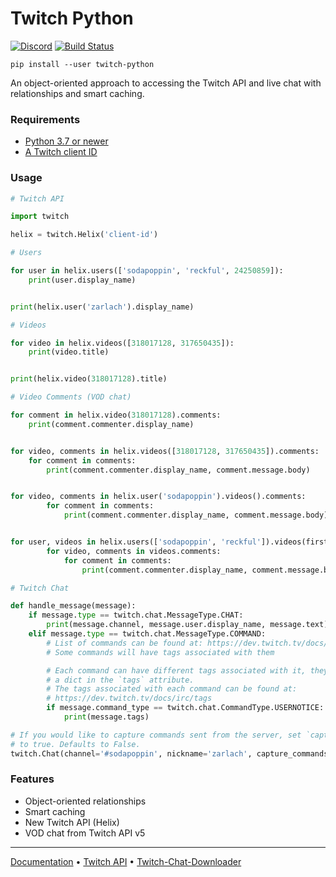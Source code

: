 # Twitch Python

[![Discord](https://user-images.githubusercontent.com/7288322/34471967-1df7808a-efbb-11e7-9088-ed0b04151291.png)](https://discord.gg/wZJFeXC)
[![Build Status](https://api.travis-ci.org/PetterKraabol/Twitch-Python.svg?branch=master)](https://travis-ci.org/PetterKraabol/Twitch-Python)


`pip install --user twitch-python`

An object-oriented approach to accessing the Twitch API and live chat with relationships and smart caching.

### Requirements

* [Python 3.7 or newer](https://www.python.org/downloads/)
* [A Twitch client ID](https://dev.twitch.tv/console/apps)

### Usage

```python
# Twitch API

import twitch

helix = twitch.Helix('client-id')
```

```python
# Users

for user in helix.users(['sodapoppin', 'reckful', 24250859]):
    print(user.display_name)


print(helix.user('zarlach').display_name)
```

```python
# Videos

for video in helix.videos([318017128, 317650435]):
    print(video.title)


print(helix.video(318017128).title)
```

```python
# Video Comments (VOD chat)

for comment in helix.video(318017128).comments:
    print(comment.commenter.display_name)


for video, comments in helix.videos([318017128, 317650435]).comments:
    for comment in comments:
        print(comment.commenter.display_name, comment.message.body)


for video, comments in helix.user('sodapoppin').videos().comments:
        for comment in comments:
            print(comment.commenter.display_name, comment.message.body)


for user, videos in helix.users(['sodapoppin', 'reckful']).videos(first=5):
        for video, comments in videos.comments:
            for comment in comments:
                print(comment.commenter.display_name, comment.message.body)
```

```python
# Twitch Chat

def handle_message(message):
    if message.type == twitch.chat.MessageType.CHAT:
        print(message.channel, message.user.display_name, message.text)
    elif message.type == twitch.chat.MessageType.COMMAND:
        # List of commands can be found at: https://dev.twitch.tv/docs/irc/commands
        # Some commands will have tags associated with them

        # Each command can have different tags associated with it, they are stored as
        # a dict in the `tags` attribute.
        # The tags associated with each command can be found at:
        # https://dev.twitch.tv/docs/irc/tags
        if message.command_type == twitch.chat.CommandType.USERNOTICE:
            print(message.tags)

# If you would like to capture commands sent from the server, set `capture_commands`
# to true. Defaults to False.
twitch.Chat(channel='#sodapoppin', nickname='zarlach', capture_commands=True, oauth='oauth:xxxxxx').subscribe(handle_message)
```

### Features
- Object-oriented relationships
- Smart caching
- New Twitch API (Helix)
- VOD chat from Twitch API v5

---

[Documentation](https://github.com/PetterKraabol/Twitch-Python/wiki) • [Twitch API](https://dev.twitch.tv/docs/) • [Twitch-Chat-Downloader](https://github.com/PetterKraabol/Twitch-Chat-Downloader)
